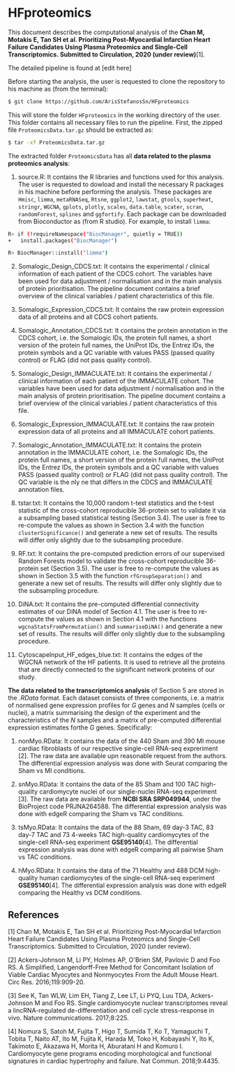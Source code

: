 # HFproteomics

This document describes the computational analysis of the **Chan M, Motakis E, Tan SH et al. Prioritizing Post-Myocardial Infarction Heart Failure Candidates Using Plasma Proteomics and Single-Cell Transcriptomics. Submitted to Circulation, 2020 (under review)**[1]. 

The detailed pipeline is found at [edit here]

Before starting the analysis, the user is requested to clone the repository to his machine as (from the terminal):

```bash
$ git clone https://github.com/ArisStefanosSn/HFproteomics
```
This will store the folder `HFproteomics` in the working directory of the user. This folder contains all necessary files to run the pipeline. First, the zipped file `ProteomicsData.tar.gz` should be extracted as:

```bash
$ tar -xf ProteomicsData.tar.gz
```

The extracted folder `ProteomicsData` has all **data related to the plasma proteomics analysis**:

1. source.R: It contains the R libraries and functions used for this analysis. The user is requested to dowload and install the necessary R packages in his machine before performing the analysis. These packages are `Hmisc`, `limma`, `metaRNASeq`, `Rtsne`, `ggplot2`, `lawstat`, `gtools`, `superheat`, `stringr`, `WGCNA`, `gplots`, `plotly`, `scales`, `data.table`, `scater`, `scran`, `randomForest`, `splines` and `ggfortify`. Each package can be downloaded from  Bioconductor as (from R studio). For example, to install `limma`:

```bash
R> if (!requireNamespace("BiocManager", quietly = TRUE))
+   install.packages("BiocManager")

R> BiocManager::install("limma")
```

2. Somalogic_Design_CDCS.txt: It contains the experimental / clinical information of each patient of the CDCS cohort. The variables have been used for data adjustment / normalisation and in the main analysis of protein prioritisation. The pipeline document contains a brief overview of the clinical variables / patient characteristics of this file.

3. Somalogic_Expression_CDCS.txt: It contains the raw protein expression data of all proteins and all CDCS cohort patients.

4. Somalogic_Annotation_CDCS.txt: It contains the protein annotation in the CDCS cohort, i.e. the Somalogic IDs, the protein full names, a short version of the protein full names, the UniProt IDs, the Entrez IDs, the protein symbols and a QC variable with values PASS (passed quality control) or FLAG (did not pass quality control).

5. Somalogic_Design_IMMACULATE.txt: It contains the experimental / clinical information of each patient of the IMMACULATE cohort. The variables have been used for data adjustment / normalisation and in the main analysis of protein prioritisation. The pipeline document contains a brief overview of the clinical variables / patient characteristics of this file.

6. Somalogic_Expression_IMMACULATE.txt: It contains the raw protein expression data of all proteins and all IMMACULATE cohort patients.

7. Somalogic_Annotation_IMMACULATE.txt: It contains the protein annotation in the IMMACULATE cohort, i.e. the Somalogic IDs, the protein full names, a short version of the protein full names, the UniProt IDs, the Entrez IDs, the protein symbols and a QC variable with values PASS (passed quality control) or FLAG (did not pass quality control). The QC variable is the nly ne that differs in the CDCS and IMMACULATE annotation files.

8. tstar.txt: It contains the 10,000 random t-test statistics and the t-test statistic of the cross-cohort reproducible 36-protein set to validate it via a subsampling based statistical testing (Section 3.4). The user is free to re-compute the values as shown in Section 3.4 with the function `clusterSignificance()` and generate a new set of results. The results will differ only slightly due to the subsampling procedure.

9. RF.txt: It contains the pre-computed prediction errors of our supervised Random Forests model to validate the cross-cohort reproducible 36-protein set (Section 3.5). The user is free to re-compute the values as shown in Section 3.5 with the function `rfGroupSeparation()` and generate a new set of results. The results will differ only slightly due to the subsampling procedure.

10. DiNA.txt: It contains the pre-computed differential connectivity estimates of our DiNA model of Section 4.1. The user is free to re-compute the values as shown in Section 4.1 with the functions `wgcnaStatsFromPermutation()` and `summariseDiNA()` and generate a new set of results. The results will differ only slightly due to the subsampling procedure.

11. CytoscapeInput_HF_edges_blue.txt: It contains the edges of the WGCNA network of the HF patients. It is used to retrieve all the proteins that are directly connected to the significant network proteins of our study.

**The data related to the transcriptomics analysis** of Section 5 are stored in the *.RData* format. Each dataset consists of three components, i.e. a matrix of normalised gene expression profiles for *G* genes and *N* samples (cells or nuclei), a matrix summarising the design of the experiment and the characteristics of the *N* samples and a matrix of pre-computed differential expression estimates forthe *G* genes. Specifically: 

1. nonMyo.RData: It contains the data of the 440 Sham and 390 MI mouse cardiac fibroblasts of our respective single-cell RNA-seq expreriment [2]. The raw data are available upn reasonable request from the authors. The differential expression analysis was done with Seurat comparing the Sham vs MI conditions.

2. snMyo.RData: It contains the data of the 85 Sham and 100 TAC high-quality cardiomycyte nuclei of our single-nuclei RNA-seq experiment [3]. The raw data are available from **NCBI SRA SRP049944**, under the BioProject code PRJNA264588. The differential expression analysis was done with edgeR comparing the Sham vs TAC conditions.

3. tsMyo.RData: It contains the data of the 88 Sham, 69 day-3 TAC, 83 day-7 TAC and 73 4-weeks TAC high-quality cardiomycytes of the single-cell RNA-seq experiment **GSE95140**[4]. The differential expression analysis was done with edgeR comparing all pairwise Sham vs TAC conditions.

4. hMyo.RData: It contains the data of the 71 Healthy and 488 DCM high-quality human cardiomycytes of the single-cell RNA-seq experiment **GSE95140**[4]. The differential expression analysis was done with edgeR comparing the Healthy vs DCM conditions.

## References

[1] Chan M, Motakis E, Tan SH et al. Prioritizing Post-Myocardial Infarction Heart Failure Candidates Using Plasma Proteomics and Single-Cell Transcriptomics. Submitted to Circulation, 2020 (under review).

[2] Ackers-Johnson M, Li PY, Holmes AP, O'Brien SM, Pavlovic D and Foo RS. A Simplified, Langendorff-Free Method for Concomitant Isolation of Viable Cardiac Myocytes and Nonmyocytes From the Adult Mouse Heart. Circ Res. 2016;119:909-20.

[3] See K, Tan WLW, Lim EH, Tiang Z, Lee LT, Li PYQ, Luu TDA, Ackers-Johnson M and Foo RS. Single cardiomyocyte nuclear transcriptomes reveal a lincRNA-regulated de-differentiation and cell cycle stress-response in vivo. Nature communications. 2017;8:225.

[4] Nomura S, Satoh M, Fujita T, Higo T, Sumida T, Ko T, Yamaguchi T, Tobita T, Naito AT, Ito M, Fujita K, Harada M, Toko H, Kobayashi Y, Ito K, Takimoto E, Akazawa H, Morita H, Aburatani H and Komuro I. Cardiomyocyte gene programs encoding morphological and functional signatures in cardiac hypertrophy and failure. Nat Commun. 2018;9:4435.
